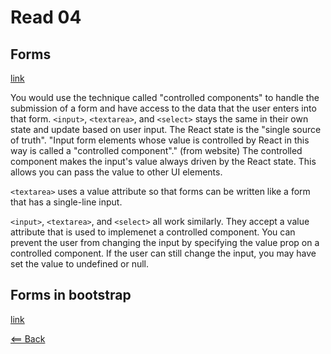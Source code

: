 # Read 04

## Forms
[link](https://reactjs.org/docs/forms.html)

You would use the technique called "controlled components" to handle the submission of a form and have access to the data that the user enters into that form. ```<input>```, ```<textarea>```, and ```<select>``` stays the same in their own state and update based on user input. The React state is the "single source of truth". "Input form elements whose value is controlled by React in this way is called a "controlled component"." (from website) The controlled component makes the input's value always driven by the React state. This allows you can pass the value to other UI elements.

```<textarea>``` uses a value attribute so that forms can be written like a form that has a single-line input.

```<input>```, ```<textarea>```, and ```<select>``` all work similarly. They accept a value attribute that is used to implemenet a controlled component. You can prevent the user from changing the input by specifying the value prop on a controlled component. If the user can still change the input, you may have set the value to undefined or null.

## Forms in bootstrap
[link](https://react-bootstrap.github.io/components/forms/)

[<== Back](https://simoneodegard.github.io/reading-notes/)